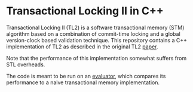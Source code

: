 # Transactional Locking II in C++
Transactional Locking II (TL2) is a software transactional memory (STM) algorithm based on a combination of commit-time locking and a global version-clock
based validation technique. This repository contains a C++ implementation of TL2 as described in the original TL2 [paper](https://dcl.epfl.ch/site/_media/education/4.pdf).

Note that the performance of this implementation somewhat suffers from STL overheads.

The code is meant to be run on an [evaluator](https://github.com/LPD-EPFL/CS453-2021-project), which compares its performance to a naive transactional memory implementation.
